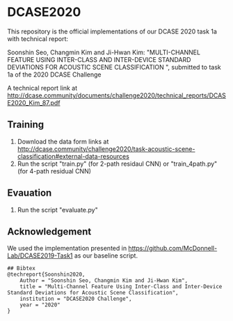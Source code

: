 # DCASE2020
This repository is the official implementations of our DCASE 2020 task 1a with technical report:

Soonshin Seo, Changmin Kim and Ji-Hwan Kim: "MULTI-CHANNEL FEATURE USING INTER-CLASS AND INTER-DEVICE STANDARD DEVIATIONS FOR ACOUSTIC SCENE CLASSIFICATION ", submitted to task 1a of the 2020 DCASE Challenge 

A technical report link at http://dcase.community/documents/challenge2020/technical_reports/DCASE2020_Kim_87.pdf
  
## Training
 1. Download the data form links at http://dcase.community/challenge2020/task-acoustic-scene-classification#external-data-resources
 2. Run the script "train.py" (for 2-path residaul CNN) or "train_4path.py" (for 4-path residual CNN)
	  
## Evauation
 1. Run the script "evaluate.py"
		 
## Acknowledgement
We used the implementation presented in https://github.com/McDonnell-Lab/DCASE2019-Task1 as our baseline script.

```
## Bibtex
@techreport{Soonshin2020,
    Author = "Soonshin Seo, Changmin Kim and Ji-Hwan Kim",
    title = "Multi-Channel Feature Using Inter-Class and Inter-Device Standard Deviations for Acoustic Scene Classification",
    institution = "DCASE2020 Challenge",
    year = "2020"
}
```
